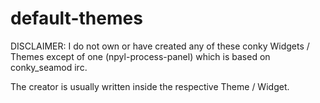 # default-themes

DISCLAIMER: I do not own or have created any of these conky Widgets / Themes except of one (npyl-process-panel) which is based on conky_seamod irc.

The creator is usually written inside the respective Theme / Widget.
